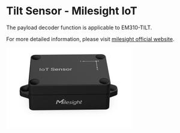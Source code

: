 # Tilt Sensor - Milesight IoT

The payload decoder function is applicable to EM310-TILT.

For more detailed information, please visit [milesight official website](https://www.milesight-iot.com).

![EM310-TILT](EM310-TILT.png)
